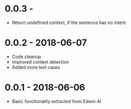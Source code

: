 # 0.0.3 -

- Return undefined context, if the sentence has no intent

# 0.0.2 - 2018-06-07

- Code cleanup
- Improved context detection
- Added more test cases

# 0.0.1 - 2018-06-06

- Basic functionality extracted from Edwin AI
